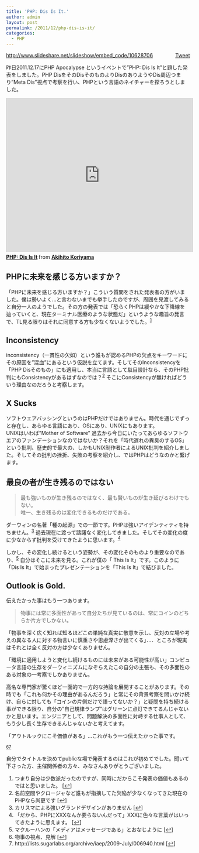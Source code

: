 ```yaml
---
title: 'PHP: Dis Is It.'
author: admin
layout: post
permalink: /2011/12/php-dis-is-it/
categories:
  - PHP
---
```

<div style="float: right; margin-left: 10px;">
  <a href="https://twitter.com/share" class="twitter-share-button" data-count="vertical" data-url="http://www.bear-project.net/blog/2011/12/php-dis-is-it/">Tweet</a>
</div>

http://www.slideshare.net/slideshow/embed_code/10628706

昨日2011.12.17にPHP Apocalypse というイベントで”PHP: Dis Is It”と題した発表をしました。PHP DisをそのDisそのものよりDisのありようやDis周辺つまり”Meta Dis”視点で考察を行い、PHPという言語のネイチャーを探ろうとしました。


<iframe src="http://www.slideshare.net/slideshow/embed_code/10628706" width="510" height="420" frameborder="0" marginwidth="0" marginheight="0" scrolling="no" style="border:1px solid #CCC;border-width:1px 1px 0;margin-bottom:5px" allowfullscreen> </iframe> <div style="margin-bottom:5px"> <strong> <a href="https://www.slideshare.net/akihito.koriyama/php-dis-is-it-10628706" title="PHP: Dis Is It" target="_blank">PHP: Dis Is It</a> </strong> from <strong><a href="http://www.slideshare.net/akihito.koriyama" target="_blank">Akihito Koriyama</a></strong> </div>

## PHPに未来を感じる方いますか？

「PHPに未来を感じる方いますか？」こういう質問をされた発表者の方がいました。僕は勢いよく…と言わないまでも挙手したのですが、周囲を見渡してみると自分一人のようでした。その方の発表では「恐らくPHPは緩やかな下降線を辿っていくと、現在ターミナル医療のような状態だ」というような趣旨の発言で、TL見る限りはそれに同意する方も少なくないようでした。<sup><a href="#footnote_0_1084" id="identifier_0_1084" class="footnote-link footnote-identifier-link" title="つまり自分は少数派だったのですが、同時にだからこそ発表の価値もあるのではと思いました。">1</a></sup>　

## Inconsistency

inconsistency（一貫性の欠如）という誰もが認めるPHPの欠点をキーワードにその原因を”混血”にあるという仮説を立てます。そしてそのInconsistencyを「PHP Disそのもの」にも適用し、本当に言語として駄目設計なら、そのPHP批判にもConsistencyがあるはずなのでは？<sup><a href="#footnote_1_1084" id="identifier_1_1084" class="footnote-link footnote-identifier-link" title=" 名前空間やクロージャなど誰もが指摘してた欠陥が少なくなってきた現在のPHPなら尚更です ">2</a></sup> そこにConsistencyが無ければどういう理由なのだろうと考察します。

## X Sucks

ソフトウエアバッシングというのはPHPだけではありません。時代を通じでずっと存在し、あらゆる言語にあり、OSにあり、UNIXにもあります。  
UNIXはいわば”Mother of Software” 過去から今日にいたってあらゆるソフトウエアのファンデーションなのではないか？それを「時代遅れの異臭のするOS」という批判、歴史的で最大の、しかもUNIX制作者によるUNIX批判を紹介しました。そしてその批判の挫折、失敗の考察を紹介し、ではPHPはどうなのかと繋げます。

## 最良の者が生き残るのではない

> 最も強いものが生き残るのではなく、最も賢いものが生き延びるわけでもない。  
> 唯一、生き残るのは変化できるものだけである。 

ダーウィンの名著「種の起源」での一節です。PHPは強いアイデンティティを持ちません。<sup><a href="#footnote_2_1084" id="identifier_2_1084" class="footnote-link footnote-identifier-link" title="カリスマによる強いグランドデザインがありません">3</a></sup> 過去現在に渡って躊躇なく変化してきました。そしてその変化の度に少なからず批判を受けてきたように思います。<sup><a href="#footnote_3_1084" id="identifier_3_1084" class="footnote-link footnote-identifier-link" title="「だから、PHPにXXXなんか要らないんだって」XXXに色々な言葉がはいってきたように思えます。 ">4</a></sup>　

しかし、その変化し続けるという姿勢が、その変化そのものより重要なのであり、<sup><a href="#footnote_4_1084" id="identifier_4_1084" class="footnote-link footnote-identifier-link" title="マクルーハンの「メディアはメッセージである」とおなじように ">5</a></sup> 自分はそこに未来を見る。これが僕の「 This Is It」です。このように「Dis Is It」で始まったプレゼンテーションを「This Is It」で結びました。

## Outlook is Gold.

伝えたかった事はもう一つあります。

> 物事には常に多面性があって自分たちが見ているのは、常にコインのどちらか片方でしかない。 

「物事を深く広く知れば知るほどこの単純な真実に敬意を示し、反対の立場や考えの異なる人に対する物言いに慎重さや思慮深さが出てくる」．．．ところが現実はそれとは全く反対の方は少なくありません。

「環境に適用しようと変化し続けるものには未来がある可能性が高い」コンピュータ言語の生存をダーウィニズムになぞらえたこの自分の主張も、その多面性のある対象の一考察でしかありません。

高名な専門家が驚くほど一面的で一方的な持論を展開することがあります。その時でも「これも何かその理由があるんだろう」と常にその背景考察を問いかけ続け、自らに対しても「コインの片側だけで語ってないか？」と疑問を持ち続ける事ができる限り、自分の”自己規律ランプ”はグリーンに点灯できてるんじゃないかと思います。エンジニアとして、問題解決の多面性に対峙する仕事人として、もう少し長く生存できるんじゃないかと考えてます。

「アウトルックにこそ価値がある」…これがもう一つ伝えたかった事です。

<sup><a href="#footnote_5_1084" id="identifier_5_1084" class="footnote-link footnote-identifier-link" title="物事の視点、見解">6</a></sup><sup><a href="#footnote_6_1084" id="identifier_6_1084" class="footnote-link footnote-identifier-link" title="http://lists.sugarlabs.org/archive/iaep/2009-July/006940.html">7</a></sup>

自分でタイトルを決めてpublicな場で発表するのはこれが初めてでした。聞いて下さった方、主催関係者の方々、みなさんありがとうございました。

<ol class="footnotes">
  <li id="footnote_0_1084" class="footnote">
    つまり自分は少数派だったのですが、同時にだからこそ発表の価値もあるのではと思いました。 [<a href="#identifier_0_1084" class="footnote-link footnote-back-link">↩</a>]
  </li>
  <li id="footnote_1_1084" class="footnote">
    名前空間やクロージャなど誰もが指摘してた欠陥が少なくなってきた現在のPHPなら尚更です [<a href="#identifier_1_1084" class="footnote-link footnote-back-link">↩</a>]
  </li>
  <li id="footnote_2_1084" class="footnote">
    カリスマによる強いグランドデザインがありません [<a href="#identifier_2_1084" class="footnote-link footnote-back-link">↩</a>]
  </li>
  <li id="footnote_3_1084" class="footnote">
    「だから、PHPにXXXなんか要らないんだって」XXXに色々な言葉がはいってきたように思えます。 [<a href="#identifier_3_1084" class="footnote-link footnote-back-link">↩</a>]
  </li>
  <li id="footnote_4_1084" class="footnote">
    マクルーハンの「メディアはメッセージである」とおなじように [<a href="#identifier_4_1084" class="footnote-link footnote-back-link">↩</a>]
  </li>
  <li id="footnote_5_1084" class="footnote">
    物事の視点、見解 [<a href="#identifier_5_1084" class="footnote-link footnote-back-link">↩</a>]
  </li>
  <li id="footnote_6_1084" class="footnote">
    http://lists.sugarlabs.org/archive/iaep/2009-July/006940.html [<a href="#identifier_6_1084" class="footnote-link footnote-back-link">↩</a>]
  </li>
</ol>